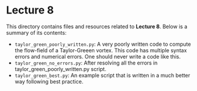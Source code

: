 # Lecture 8

This directory contains files and resources related to **Lecture 8**. Below is a summary of its contents:

- `taylor_green_poorly_written.py`: A very poorly written code to compute the flow-field of a Taylor-Greeen vortex. This code has multiple syntax errors and numerical errors. One should never write a code like this.
- `taylor_green_no_errors.py`: After resolving all the errors in taylor_green_poorly_written.py script.
- `taylor_green_best.py`: An example script that is written in a much better way following best practice.
